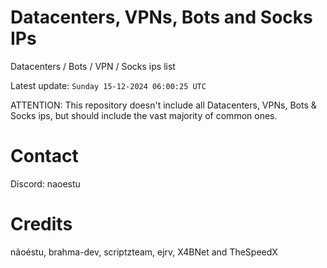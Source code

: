 # Datacenters, VPNs, Bots and Socks IPs
 
Datacenters / Bots / VPN / Socks ips list

Latest update: `Sunday 15-12-2024 06:00:25 UTC` 

ATTENTION: This repository doesn't include all Datacenters, VPNs, Bots & Socks ips, 
but should include the vast majority of common ones.

# Contact
Discord: naoestu

# Credits
nãoéstu, brahma-dev, scriptzteam, ejrv, X4BNet and TheSpeedX
